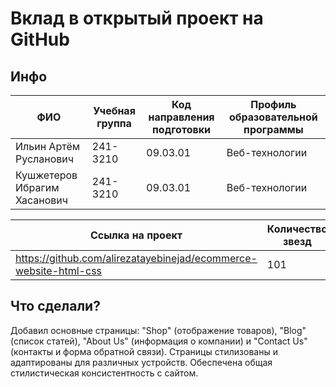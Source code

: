 # Вклад в открытый проект на GitHub 

## Инфо

| ФИО | Учебная группа | Код направления подготовки | Профиль образовательной программы |
|-|-|-|-|
| Ильин Артём Русланович | 241-3210 | 09.03.01 | Веб-технологии |
| Кушжетеров Ибрагим Хасанович | 241-3210 | 09.03.01 | Веб-технологии |

| Ссылка на проект | Количество звезд |
|-|-|
| https://github.com/alirezatayebinejad/ecommerce-website-html-css | 101 |




## Что сделали?

Добавил основные страницы: "Shop" (отображение товаров), "Blog" (список статей), "About Us" (информация о компании) и "Contact Us" (контакты и форма обратной связи).  Страницы стилизованы и адаптированы для различных устройств.  Обеспечена общая стилистическая консистентность с сайтом.
